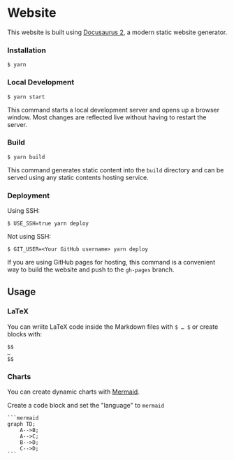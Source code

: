 # Website

This website is built using [Docusaurus 2](https://docusaurus.io/), a modern static website generator.

### Installation

```
$ yarn
```

### Local Development

```
$ yarn start
```

This command starts a local development server and opens up a browser window. Most changes are reflected live without having to restart the server.

### Build

```
$ yarn build
```

This command generates static content into the `build` directory and can be served using any static contents hosting service.

### Deployment

Using SSH:

```
$ USE_SSH=true yarn deploy
```

Not using SSH:

```
$ GIT_USER=<Your GitHub username> yarn deploy
```

If you are using GitHub pages for hosting, this command is a convenient way to build the website and push to the `gh-pages` branch.


## Usage

### LaTeX

You can wriite LaTeX code inside the Markdown files with `$ … $` or create blocks with:

```
$$
…
$$
```

### Charts

You can create dynamic charts with [Mermaid](https://mermaid.js.org/intro/).

Create a code block and set the "language" to `mermaid`

    ```mermaid
    graph TD;
        A-->B;
        A-->C;
        B-->D;
        C-->D;
    ```